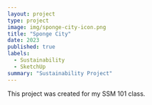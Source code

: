 ```yaml
---
layout: project
type: project
image: img/sponge-city-icon.png
title: "Sponge City"
date: 2023
published: true
labels:
  - Sustainability
  - SketchUp
summary: "Sustainability Project"
---
```


This project was created for my SSM 101 class.
